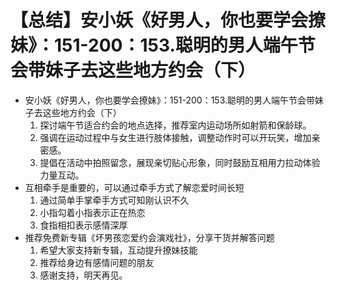 # 【总结】安小妖《好男人，你也要学会撩妹》：151-200：153.聪明的男人端午节会带妹子去这些地方约会（下）

-   安小妖《好男人，你也要学会撩妹》：151-200：153.聪明的男人端午节会带妹子去这些地方约会（下）
    1.  探讨端午节适合约会的地点选择，推荐室内运动场所如射箭和保龄球。
    2.  强调在运动过程中与女生进行肢体接触，调整动作时可以开玩笑，增加亲密感。
    3.  提倡在活动中拍照留念，展现亲切贴心形象，同时鼓励互相用力拉动体验力量互动。
-   互相牵手是重要的，可以通过牵手方式了解恋爱时间长短
    1.  通过简单手掌牵手方式可知刚认识不久
    2.  小指勾着小指表示正在热恋
    3.  食指相扣表示感情深厚
-   推荐免费新专辑《坏男孩恋爱约会演戏社》，分享干货并解答问题
    1.  希望大家支持新专辑，互动提升撩妹技能
    2.  推荐给身边有感情问题的朋友
    3.  感谢支持，明天再见。